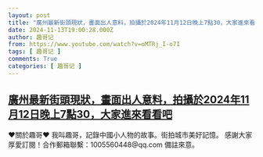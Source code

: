 ```yaml
---
layout: post
title: "廣州最新街頭現狀，畫面出人意料，拍攝於2024年11月12日晚上7點30，大家進來看看吧"
date: 2024-11-13T19:00:28.000Z
author: 趣哥记
from: https://www.youtube.com/watch?v=oMTRj_I-o7I
tags: [ 趣哥记 ]
comments: True
categories: [ 趣哥记 ]
---
```

<!--1731524428000-->
[廣州最新街頭現狀，畫面出人意料，拍攝於2024年11月12日晚上7點30，大家進來看看吧](https://www.youtube.com/watch?v=oMTRj_I-o7I)
------

<div>
♥關於趣哥♥  我叫趣哥，記錄中國小人物的故事。街拍城市美好記憶。  感謝大家厚愛訂閱！合作郵箱聯繫：1005560448@qq.com 備註來意。
</div>
